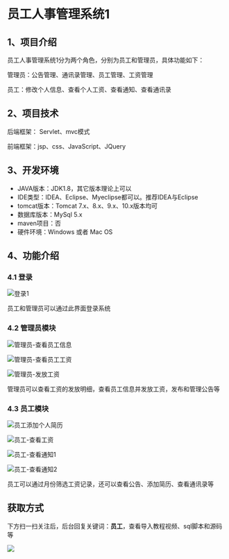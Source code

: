 # 员工人事管理系统1

## 1、项目介绍

员工人事管理系统1分为两个角色，分别为员工和管理员，具体功能如下：

管理员：公告管理、通讯录管理、员工管理、工资管理

员工：修改个人信息、查看个人工资、查看通知、查看通讯录


## 2、项目技术

后端框架： Servlet、mvc模式

前端框架：jsp、css、JavaScript、JQuery

## 3、开发环境

- JAVA版本：JDK1.8，其它版本理论上可以
- IDE类型：IDEA、Eclipse、Myeclipse都可以。推荐IDEA与Eclipse
- tomcat版本：Tomcat 7.x、8.x、9.x、10.x版本均可
- 数据库版本：MySql 5.x
- maven项目：否
- 硬件环境：Windows 或者 Mac OS


## 4、功能介绍

### 4.1 登录

![登录1](https://www.codeshop.fun/Typora-Images/%E7%99%BB%E5%BD%951.jpg)

员工和管理员可以通过此界面登录系统

### 4.2 管理员模块

![管理员-查看员工信息](https://www.codeshop.fun/Typora-Images/%E7%AE%A1%E7%90%86%E5%91%98-%E6%9F%A5%E7%9C%8B%E5%91%98%E5%B7%A5%E4%BF%A1%E6%81%AF.jpg)

![管理员-查看员工工资](https://www.codeshop.fun/Typora-Images/%E7%AE%A1%E7%90%86%E5%91%98-%E6%9F%A5%E7%9C%8B%E5%91%98%E5%B7%A5%E5%B7%A5%E8%B5%84.jpg)

![管理员-发放工资](https://www.codeshop.fun/Typora-Images/%E7%AE%A1%E7%90%86%E5%91%98-%E5%8F%91%E6%94%BE%E5%B7%A5%E8%B5%84.jpg)

管理员可以查看工资的发放明细，查看员工信息并发放工资，发布和管理公告等

### 4.3 员工模块

![员工添加个人简历](https://www.codeshop.fun/Typora-Images/%E5%91%98%E5%B7%A5%E6%B7%BB%E5%8A%A0%E4%B8%AA%E4%BA%BA%E7%AE%80%E5%8E%86.jpg)

![员工-查看工资](https://www.codeshop.fun/Typora-Images/%E5%91%98%E5%B7%A5-%E6%9F%A5%E7%9C%8B%E5%B7%A5%E8%B5%84.jpg)

![员工-查看通知1](https://www.codeshop.fun/Typora-Images/%E5%91%98%E5%B7%A5-%E6%9F%A5%E7%9C%8B%E9%80%9A%E7%9F%A51.jpg)

![员工-查看通知2](https://www.codeshop.fun/Typora-Images/%E5%91%98%E5%B7%A5-%E6%9F%A5%E7%9C%8B%E9%80%9A%E7%9F%A52.jpg)

员工可以通过月份筛选工资记录，还可以查看公告、添加简历、查看通讯录等
## 获取方式

下方扫一扫关注后，后台回复关键词：**员工**，查看导入教程视频、sql脚本和源码等

 ![](https://www.codeshop.fun/Typora-Images/202205281253739.png)

